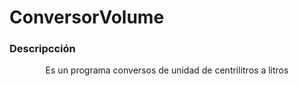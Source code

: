 <h1> ConversorVolume </h1>

<h3> Descripcción </h3>

<div align='center'>
Es un programa conversos de unidad de centrilitros a litros
</div>
